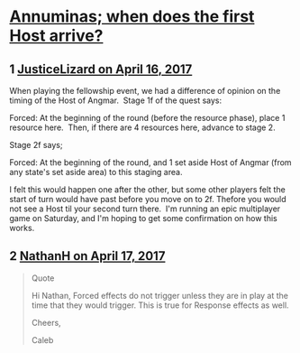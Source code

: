 # [Annuminas; when does the first Host arrive?](https://community.fantasyflightgames.com/topic/247356-annuminas-when-does-the-first-host-arrive/)

## 1 [JusticeLizard on April 16, 2017](https://community.fantasyflightgames.com/topic/247356-annuminas-when-does-the-first-host-arrive/?do=findComment&comment=2735284)

When playing the fellowship event, we had a difference of opinion on the timing of the Host of Angmar.  Stage 1f of the quest says:

Forced: At the beginning of the round (before the resource phase), place 1 resource here.  Then, if there are 4 resources here, advance to stage 2.

Stage 2f says;

Forced: At the beginning of the round, and 1 set aside Host of Angmar (from any state's set aside area) to this staging area.

I felt this would happen one after the other, but some other players felt the start of turn would have past before you move on to 2f. Thefore you would not see a Host til your second turn there.  I'm running an epic multiplayer game on Saturday, and I'm hoping to get some confirmation on how this works.

## 2 [NathanH on April 17, 2017](https://community.fantasyflightgames.com/topic/247356-annuminas-when-does-the-first-host-arrive/?do=findComment&comment=2735940)

> Quote
> 
> Hi Nathan,
> Forced effects do not trigger unless they are in play at the time that they would trigger. This is true for Response effects as well.
> 
> Cheers,
> 
> Caleb

 

